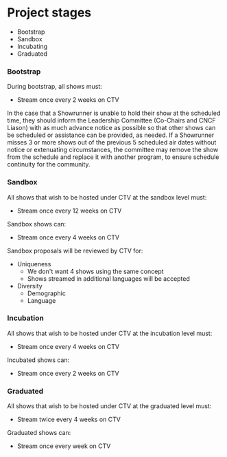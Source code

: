 # Project stages

- Bootstrap
- Sandbox
- Incubating
- Graduated

### Bootstrap

During bootstrap, all shows must:

- Stream once every 2 weeks on CTV

In the case that a Showrunner is unable to hold their show at the scheduled time, they should inform the Leadership Committee (Co-Chairs and CNCF Liason) with as much advance notice as possible so that other shows can be scheduled or assistance can be provided, as needed. If a Showrunner misses 3 or more shows out of the previous 5 scheduled air dates without notice or extenuating circumstances, the committee may remove the show from the schedule and replace it with another program, to ensure schedule continuity for the community.

### Sandbox

All shows that wish to be hosted under CTV at the sandbox level must:

- Stream once every 12 weeks on CTV

Sandbox shows can:

- Stream once every 4 weeks on CTV

Sandbox proposals will be reviewed by CTV for:

- Uniqueness
  - We don't want 4 shows using the same concept
  - Shows streamed in additional languages will be accepted
- Diversity
  - Demographic
  - Language

### Incubation

All shows that wish to be hosted under CTV at the incubation level must:

- Stream once every 4 weeks on CTV

Incubated shows can:

- Stream once every 2 weeks on CTV

### Graduated

All shows that wish to be hosted under CTV at the graduated level must:

- Stream twice every 4 weeks on CTV

Graduated shows can:

- Stream once every week on CTV
